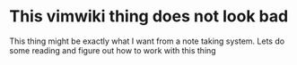 # This vimwiki thing does not look bad

This thing might be exactly what I want from a note taking system. Lets do some reading and figure
out how to work with this thing
